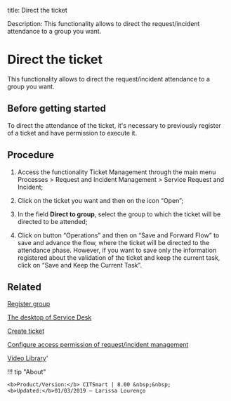 title: Direct the ticket

Description: This functionality allows to direct the request/incident attendance to a group you want.

# Direct the ticket
This functionality allows to direct the request/incident attendance to a group you want.

Before getting started
--------------------------

To direct the attendance of the ticket, it's necessary to previously register of
a ticket and have permission to execute it.

Procedure
-------------

1.  Access the functionality Ticket Management through the main menu Processes
    \> Request and Incident Management \> Service Request and Incident;

2.  Click on the ticket you want and then on the icon “Open”;

3.  In the field **Direct to group**, select the group to which the ticket will
    be directed to be attended;

4.  Click on button “Operations” and then on “Save and Forward Flow” to save and
    advance the flow, where the ticket will be directed to the attendance phase.
    However, if you want to save only the information registered about the
    validation of the ticket and keep the current task, click on “Save and Keep
    the Current Task”.

Related
------------

[Register group](/en-us/citsmart-platform-8/initial-settings/access-settings/user/register-groups.html)

[The desktop of Service Desk](/en-us/citsmart-platform-8/processes/tickets/use/desktop-of-service-desk.html)

[Create ticket](/en-us/citsmart-platform-8/processes/tickets/use/create-ticket.html)

[Configure access permission of request/incident management](/en-us/citsmart-platform-8/processes/tickets/configuration/access-ticket-management.html)

<i class='fa fa-youtube-play  fa-2x' style='color:#97ce17;vertical-align: middle;'> </i> [Video Library](https://www.youtube.com/playlist?list=PLB5qK2uzf2RNrJnhiXj3dbmgsm9-quhfz)'

!!! tip "About"

    <b>Product/Version:</b> CITSmart | 8.00 &nbsp;&nbsp;
    <b>Updated:</b>01/03/2019 – Larissa Lourenço

